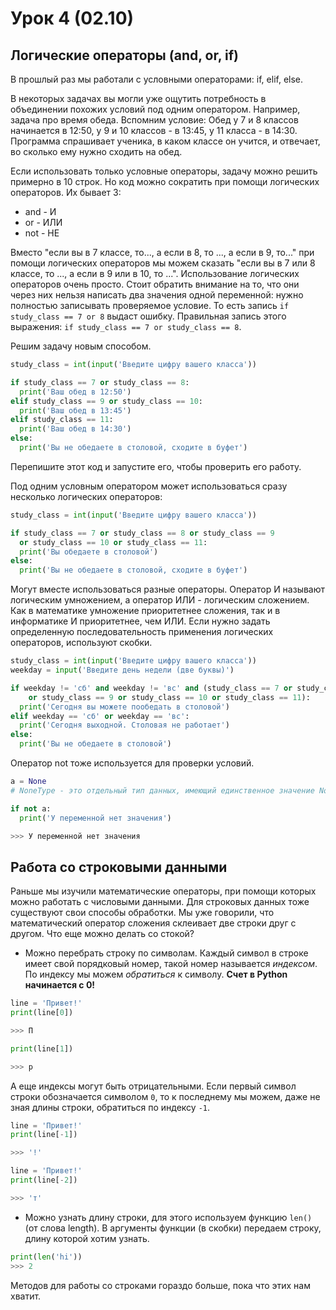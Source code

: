 # Урок 4 (02.10)

## Логические операторы (and, or, if)

В прошлый раз мы работали с условными операторами: if, elif, else.

В некоторых задачах вы могли уже ощутить потребность в объединении похожих условий под одним оператором. Например, задача про время обеда. Вспомним условие: Обед у 7 и 8 классов начинается в 12:50, у 9 и 10 классов - в 13:45, у 11 класса - в 14:30. Программа спрашивает ученика, в каком классе он учится, и отвечает, во сколько ему нужно сходить на обед.

Если использовать только условные операторы, задачу можно решить примерно в 10 строк. Но код можно сократить при помощи логических операторов. Их бывает 3:

* and - И
* or - ИЛИ
* not - НЕ

Вместо "если вы в 7 классе, то..., а если в 8, то ..., а если в 9, то..." при помощи логических операторов мы можем сказать "если вы в 7 или 8 классе, то ..., а если в 9 или в 10, то ...". Использование логических операторов очень просто. Стоит обратить внимание на то, что они через них нельзя написать два значения одной переменной: нужно полностью записывать проверяемое условие. То есть запись `if study_class == 7 or 8` выдаст ошибку. Правильная запись этого выражения: `if study_class == 7 or study_class == 8`.

Решим задачу новым способом.

```python
study_class = int(input('Введите цифру вашего класса'))

if study_class == 7 or study_class == 8:
  print('Ваш обед в 12:50')
elif study_class == 9 or study_class == 10:
  print('Ваш обед в 13:45')
elif study_class == 11:
  print('Ваш обед в 14:30')
else:
  print('Вы не обедаете в столовой, сходите в буфет')
```

Перепишите этот код и запустите его, чтобы проверить его работу.

Под одним условным оператором может использоваться сразу несколько логических операторов:

```python
study_class = int(input('Введите цифру вашего класса'))

if study_class == 7 or study_class == 8 or study_class == 9 
  or study_class == 10 or study_class == 11:
  print('Вы обедаете в столовой')
else:
  print('Вы не обедаете в столовой, сходите в буфет')
```

Могут вместе использоваться разные операторы. Оператор И называют логическим умножением, а оператор ИЛИ - логическим сложением. Как в математике умножение приоритетнее сложения, так и в информатике И приоритетнее, чем ИЛИ. Если нужно задать определенную последовательность применения логических операторов, используют скобки.

```python
study_class = int(input('Введите цифру вашего класса'))
weekday = input('Введите день недели (две буквы)')

if weekday != 'сб' and weekday != 'вс' and (study_class == 7 or study_class == 8 
	or study_class == 9 or study_class == 10 or study_class == 11):
  print('Сегодня вы можете пообедать в столовой')
elif weekday == 'сб' or weekday == 'вс':
  print('Сегодня выходной. Столовая не работает')
else:
  print('Вы не обедаете в столовой')
```

Оператор not тоже используется для проверки условий.

```python
a = None
# NoneType - это отдельный тип данных, имеющий единственное значение None, которое означает "ничто", "значение отсутствует"

if not a:
  print('У переменной нет значения')

>>> У переменной нет значения
```

## Работа со строковыми данными

Раньше мы изучили математические операторы, при помощи которых можно работать с числовыми данными. Для строковых данных тоже существуют свои способы обработки. Мы уже говорили, что математический оператор сложения склеивает две строки друг с другом. Что еще можно делать со стокой?

* Можно перебрать строку по символам. Каждый символ в строке имеет свой порядковый номер, такой номер называется *индексом*. По индексу мы можем *обратиться* к символу. **Счет в Python начинается с 0!**

```python
line = 'Привет!'
print(line[0])

>>> П

print(line[1])

>>> р
```
А еще индексы могут быть отрицательными. Если первый символ строки обозначается символом `0`, то к последнему мы можем, даже не зная длины строки, обратиться по индексу `-1`.

```python
line = 'Привет!'
print(line[-1])

>>> '!'

line = 'Привет!'
print(line[-2])

>>> 'т'
```

* Можно узнать длину строки, для этого используем функцию `len()` (от слова length). В аргументы функции (в скобки) передаем строку, длину которой хотим узнать.

```python
print(len('hi'))
>>> 2
```



Методов для работы со строками гораздо больше, пока что этих нам хватит.